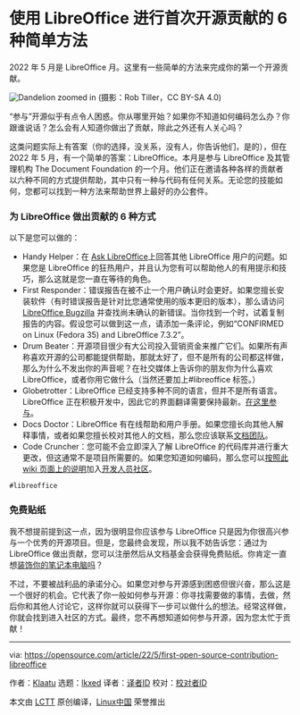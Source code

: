 [#]: subject: "6 easy ways to make your first open source contribution with LibreOffice"
[#]: via: "https://opensource.com/article/22/5/first-open-source-contribution-libreoffice"
[#]: author: "Klaatu https://opensource.com/users/klaatu"
[#]: collector: "lkxed"
[#]: translator: ""
[#]: reviewer: " "
[#]: publisher: " "
[#]: url: " "

使用 LibreOffice 进行首次开源贡献的 6 种简单方法
======
2022 年 5 月是 LibreOffice 月。这里有一些简单的方法来完成你的第一个开源贡献。

![Dandelion zoomed in][1]
(摄影：Rob Tiller，CC BY-SA 4.0)

“参与”开源似乎有点令人困惑。你从哪里开始？如果你不知道如何编码怎么办？你跟谁说话？怎么会有人知道你做出了贡献，除此之外还有人关心吗？

这类问题实际上有答案（你的选择，没关系，没有人，你告诉他们，是的），但在 2022 年 5 月，有一个简单的答案：LibreOffice。本月是参与 LibreOffice 及其管理机构 The Document Foundation 的一个月。他们正在邀请各种各样的贡献者以六种不同的方式提供帮助，其中只有一种与代码有任何关系。无论您的技能如何，您都可以找到一种方法来帮助世界上最好的办公套件。

### 为 LibreOffice 做出贡献的 6 种方式

以下是您可以做的：

* Handy Helper：在 [Ask LibreOffice][3]上回答其他 LibreOffice 用户的问题。如果您是 LibreOffice 的狂热用户，并且认为您有可以帮助他人的有用提示和技巧，那么这就是您一直在等待的角色。
* First Responder：错误报告在被不止一个用户确认时会更好。如果您擅长安装软件（有时错误报告是针对比您通常使用的版本更旧的版本），那么请访问 [LibreOffice Bugzilla][4] 并查找尚未确认的新错误。当你找到一个时，试着复制报告的内容。假设您可以做到这一点，请添加一条评论，例如“CONFIRMED on Linux (Fedora 35) and LibreOffice 7.3.2”。
* Drum Beater：开源项目很少有大公司投入营销资金来推广它们。如果所有声称喜欢开源的公司都能提供帮助，那就太好了，但不是所有的公司都这样做，那么为什么不发出你的声音呢？在社交媒体上告诉你的朋友你为什么喜欢 LibreOffice，或者你用它做什么（当然还要加上#libreoffice 标签。）
* Globetrotter：LibreOffice 已经支持多种不同的语言，但并不是所有语言。 LibreOffice 正在积极开发中，因此它的界面翻译需要保持最新。[在这里参与][5]。
* Docs Doctor：LibreOffice 有在线帮助和用户手册。如果您擅长向其他人解释事情，或者如果您擅长校对其他人的文档，那么您应该联系[文档团队][6]。
* Code Cruncher：您可能不会立即深入了解 LibreOffice 的代码库并进行重大更改，但这通常不是项目所需要的。如果您知道如何编码，那么您可以[按照此 wiki 页面上的说明][8]加入[开发人员社区][7]。


```
#libreoffice
```

### 免费贴纸

我不想提前提到这一点，因为很明显你应该参与 LibreOffice 只是因为你很高兴参与一个优秀的开源项目。但是，您最终会发现，所以我不妨告诉您：通过为 LibreOffice 做出贡献，您可以注册然后从文档基金会获得免费贴纸。你肯定一直想[装饰你的笔记本电脑吗][2]？

不过，不要被战利品的承诺分心。如果您对参与开源感到困惑但很兴奋，那么这是一个很好的机会。它代表了你一般如何参与开源：你寻找需要做的事情，去做，然后你和其他人讨论它，这样你就可以获得下一步可以做什么的想法。经常这样做，你就会找到进入社区的方式。最终，您不再想知道如何参与开源，因为您太忙于贡献！


--------------------------------------------------------------------------------

via: https://opensource.com/article/22/5/first-open-source-contribution-libreoffice

作者：[Klaatu][a]
选题：[lkxed][b]
译者：[译者ID](https://github.com/译者ID)
校对：[校对者ID](https://github.com/校对者ID)

本文由 [LCTT](https://github.com/LCTT/TranslateProject) 原创编译，[Linux中国](https://linux.cn/) 荣誉推出

[a]: https://opensource.com/users/klaatu
[b]: https://github.com/lkxed
[1]: https://opensource.com/sites/default/files/dandelion_zoom.jpg
[2]: https://opensource.com/business/15/11/open-source-stickers
[3]: http://ask.libreoffice.org/
[4]: https://bugs.documentfoundation.org/buglist.cgi?bug_status=__open__&content=&no_redirect=1&order=changeddate%20DESC%2Cpriority%2Cbug_severity&product=&query_based_on=&query_format=specific
[5]: https://www.libreoffice.org/community/localization/
[6]: https://www.libreoffice.org/community/docs-team
[7]: https://www.libreoffice.org/community/developers/
[8]: https://wiki.documentfoundation.org/Development/GetInvolved
